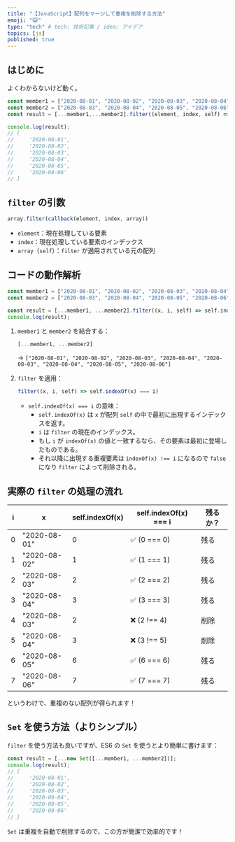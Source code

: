 ```yaml
---
title: "【JavaScript】配列をマージして重複を削除する方法"
emoji: "😺"
type: "tech" # tech: 技術記事 / idea: アイデア
topics: [js]
published: true
---
```


## はじめに

よくわからないけど動く。  

```jsx
const member1 = ["2020-08-01", "2020-08-02", "2020-08-03", "2020-08-04"];
const member2 = ["2020-08-03", "2020-08-04", "2020-08-05", "2020-08-06"];
const result = [...member1,...member2].filter((element, index, self) => self.indexOf(element) === index);

console.log(result);
// [
//     '2020-08-01',
//     '2020-08-02',
//     '2020-08-03',
//     '2020-08-04',
//     '2020-08-05',
//     '2020-08-06'
// ]
```

## `filter` の引数

```jsx
array.filter(callback(element, index, array))
```

- `element`：現在処理している要素
- `index`：現在処理している要素のインデックス
- `array`（`self`）：`filter` が適用されている元の配列

## コードの動作解析

```jsx
const member1 = ["2020-08-01", "2020-08-02", "2020-08-03", "2020-08-04"];
const member2 = ["2020-08-03", "2020-08-04", "2020-08-05", "2020-08-06"];

const result = [...member1, ...member2].filter((x, i, self) => self.indexOf(x) === i);
console.log(result);
```

1. `member1` と `member2` を結合する：

    ```jsx
    [...member1, ...member2]
    ```

    → `["2020-08-01", "2020-08-02", "2020-08-03", "2020-08-04", "2020-08-03", "2020-08-04", "2020-08-05", "2020-08-06"]`

2. `filter` を適用：

    ```jsx
    filter((x, i, self) => self.indexOf(x) === i)
    ```

    - `self.indexOf(x) === i` の意味：
      - `self.indexOf(x)` は `x` が配列 `self` の中で最初に出現するインデックスを返す。
      - `i` は `filter` の現在のインデックス。
      - もし `i` が `indexOf(x)` の値と一致するなら、その要素は最初に登場したものである。
      - それ以降に出現する重複要素は `indexOf(x) !== i` になるので `false` になり `filter` によって削除される。

## 実際の `filter` の処理の流れ

| i | x | self.indexOf(x) | self.indexOf(x) === i | 残るか？ |
| --- | --- | --- | --- | --- |
| 0 | "2020-08-01" | 0 | ✅ (0 === 0) | 残る |
| 1 | "2020-08-02" | 1 | ✅ (1 === 1) | 残る |
| 2 | "2020-08-03" | 2 | ✅ (2 === 2) | 残る |
| 3 | "2020-08-04" | 3 | ✅ (3 === 3) | 残る |
| 4 | "2020-08-03" | 2 | ❌ (2 !== 4) | 削除 |
| 5 | "2020-08-04" | 3 | ❌ (3 !== 5) | 削除 |
| 6 | "2020-08-05" | 6 | ✅ (6 === 6) | 残る |
| 7 | "2020-08-06" | 7 | ✅ (7 === 7) | 残る |

というわけで、重複のない配列が得られます！

## `Set` を使う方法（よりシンプル）

`filter` を使う方法も良いですが、ES6 の `Set` を使うとより簡単に書けます：

```jsx
const result = [...new Set([...member1, ...member2])];
console.log(result);
// [
//     '2020-08-01',
//     '2020-08-02',
//     '2020-08-03',
//     '2020-08-04',
//     '2020-08-05',
//     '2020-08-06'
// ]
```

`Set` は重複を自動で削除するので、この方が簡潔で効率的です！
